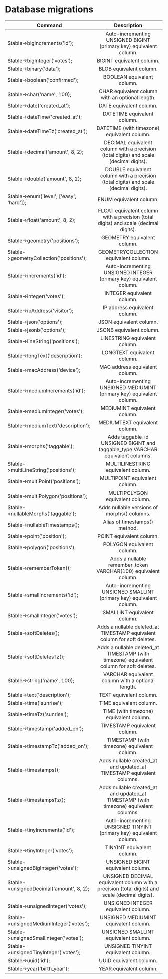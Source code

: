 # Database migrations

| Command | Description |
|---------|:-----------:|
|$table->bigIncrements('id');  |      Auto-incrementing UNSIGNED BIGINT (primary key) equivalent column.  |
|$table->bigInteger('votes');  |      BIGINT equivalent column.  |
|$table->binary('data');  |   BLOB equivalent column.  |
|$table->boolean('confirmed');  |     BOOLEAN equivalent column.  |
|$table->char('name', 100);  |    CHAR equivalent column with an optional length.  |
|$table->date('created_at');  |   DATE equivalent column.  |
|$table->dateTime('created_at');  |   DATETIME equivalent column.  |
|$table->dateTimeTz('created_at');  |     DATETIME (with timezone) equivalent column.  |
|$table->decimal('amount', 8, 2);  |      DECIMAL equivalent column with a precision (total digits) and scale (decimal digits).  |
|$table->double('amount', 8, 2);  |   DOUBLE equivalent column with a precision (total digits) and scale (decimal digits).  |
|$table->enum('level', ['easy', 'hard']);  |      ENUM equivalent column.  |
|$table->float('amount', 8, 2);  |    FLOAT equivalent column with a precision (total digits) and scale (decimal digits).  |
|$table->geometry('positions');  |    GEOMETRY equivalent column.  |
|$table->geometryCollection('positions');  |      GEOMETRYCOLLECTION equivalent column.  |
|$table->increments('id');  |     Auto-incrementing UNSIGNED INTEGER (primary key) equivalent column.  |
|$table->integer('votes');  |     INTEGER equivalent column.  |
|$table->ipAddress('visitor');  |     IP address equivalent column.  |
|$table->json('options');  |      JSON equivalent column.  |
|$table->jsonb('options');  |     JSONB equivalent column.  |
|$table->lineString('positions');  |      LINESTRING equivalent column.  |
|$table->longText('description');  |      LONGTEXT equivalent column.  |
|$table->macAddress('device');  |     MAC address equivalent column.  |
|$table->mediumIncrements('id');  |   Auto-incrementing UNSIGNED MEDIUMINT (primary key) equivalent column.  |
|$table->mediumInteger('votes');  |   MEDIUMINT equivalent column.  |
|$table->mediumText('description');  |    MEDIUMTEXT equivalent column.  |
|$table->morphs('taggable');  |   Adds taggable_id UNSIGNED BIGINT and  taggable_type VARCHAR equivalent columns.  |
|$table->multiLineString('positions');  |     MULTILINESTRING equivalent column.  |
|$table->multiPoint('positions');  |      MULTIPOINT equivalent column.  |
|$table->multiPolygon('positions');  |    MULTIPOLYGON equivalent column.  |
|$table->nullableMorphs('taggable');  |   Adds nullable versions of morphs() columns.  |
|$table->nullableTimestamps();  |     Alias of timestamps() method.  |
|$table->point('position');  |    POINT equivalent column.  |
|$table->polygon('positions');  |     POLYGON equivalent column.  |
|$table->rememberToken();  |      Adds a nullable remember_token VARCHAR(100) equivalent column.  |
|$table->smallIncrements('id');  |    Auto-incrementing UNSIGNED SMALLINT (primary key) equivalent column.  |
|$table->smallInteger('votes');  |    SMALLINT equivalent column.  |
|$table->softDeletes();  |    Adds a nullable deleted_at TIMESTAMP equivalent column for soft deletes.  |
|$table->softDeletesTz();  |      Adds a nullable deleted_at TIMESTAMP (with timezone) equivalent column for soft deletes.  |
|$table->string('name', 100);  |      VARCHAR equivalent column with a optional length.  |
|$table->text('description');  |      TEXT equivalent column.  |
|$table->time('sunrise');  |      TIME equivalent column.  |
|$table->timeTz('sunrise');  |    TIME (with timezone) equivalent column.  |
|$table->timestamp('added_on');  |    TIMESTAMP equivalent column.  |
|$table->timestampTz('added_on');  |      TIMESTAMP (with timezone) equivalent column.  |
|$table->timestamps();  |     Adds nullable created_at and updated_at TIMESTAMP equivalent columns.  |
|$table->timestampsTz();  |   Adds nullable created_at and updated_at TIMESTAMP (with timezone) equivalent columns.  |
|$table->tinyIncrements('id');  |     Auto-incrementing UNSIGNED TINYINT (primary key) equivalent column.  |
|$table->tinyInteger('votes');  |     TINYINT equivalent column.  |
|$table->unsignedBigInteger('votes');  |      UNSIGNED BIGINT equivalent column.  |
|$table->unsignedDecimal('amount', 8, 2);  |      UNSIGNED DECIMAL equivalent column with a precision (total digits) and scale (decimal digits).  |
|$table->unsignedInteger('votes');  |     UNSIGNED INTEGER equivalent column.  |
|$table->unsignedMediumInteger('votes');  |   UNSIGNED MEDIUMINT equivalent column.  |
|$table->unsignedSmallInteger('votes');  |    UNSIGNED SMALLINT equivalent column.  |
|$table->unsignedTinyInteger('votes');  |     UNSIGNED TINYINT equivalent column.  |
|$table->uuid('id');  |   UUID equivalent column.  |
|$table->year('birth_year');  |   YEAR equivalent column.  |
